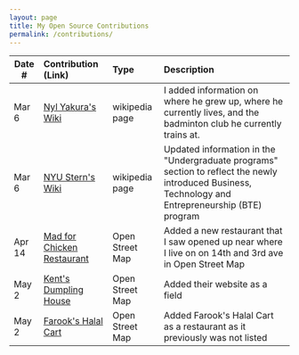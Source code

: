 ```yaml
---
layout: page
title: My Open Source Contributions
permalink: /contributions/
---
```


<!--
Type of the contribution should be "Wikipedia edit", "OpenStreet Map feature", "Documentation", "Course website", "Blog",
"Browser Add-on", etc.

The description should include a brief summary of what you did.

The link should bring us to a public page that shows your contribution. 

Replace the first row with your own contribution. 

-->





| Date #       | Contribution (Link)  | Type  | Description |
|---|:---|:---|:---|
| Mar 6   | [Nyl Yakura's Wiki](https://en.wikipedia.org/wiki/Nyl_Yakura)  | wikipedia page   |   I added information on where he grew up, where he currently lives, and the badminton club he currently trains at.    |
|  Mar 6   |  [NYU Stern's Wiki](https://en.wikipedia.org/wiki/New_York_University_Stern_School_of_Business#Undergraduate_programs)   |  wikipedia page   |  Updated information in the "Undergraduate programs" section to reflect the newly introduced Business, Technology and Entrepreneurship (BTE) program   |
|  Apr 14  |  [Mad for Chicken Restaurant](https://www.openstreetmap.org/edit#map=21/40.73260/-73.98591)   |   Open Street Map  |   Added a new restaurant that I saw opened up near where I live on on 14th and 3rd ave in Open Street Map   |
| May 2 | [Kent's Dumpling House](https://www.openstreetmap.org/edit#map=20/40.73291/-73.98659) |  Open Street Map  | Added their website as a field | 
| May 2 | [Farook's Halal Cart](https://www.openstreetmap.org/edit#map=20/40.73359/-73.98813)  | Open Street Map | Added Farook's Halal Cart as a restaurant as it previously was not listed |
